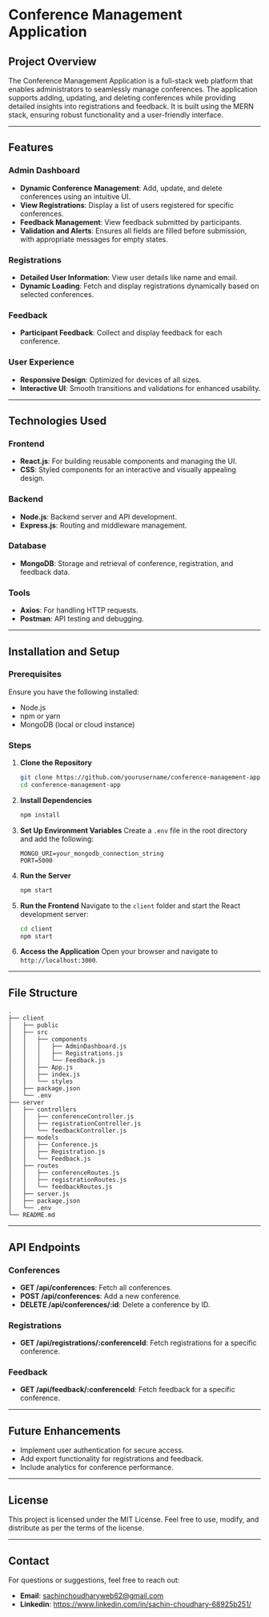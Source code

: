 # Conference Management Application

## Project Overview
The Conference Management Application is a full-stack web platform that enables administrators to seamlessly manage conferences. The application supports adding, updating, and deleting conferences while providing detailed insights into registrations and feedback. It is built using the MERN stack, ensuring robust functionality and a user-friendly interface.

---

## Features

### Admin Dashboard
- **Dynamic Conference Management**: Add, update, and delete conferences using an intuitive UI.
- **View Registrations**: Display a list of users registered for specific conferences.
- **Feedback Management**: View feedback submitted by participants.
- **Validation and Alerts**: Ensures all fields are filled before submission, with appropriate messages for empty states.

### Registrations
- **Detailed User Information**: View user details like name and email.
- **Dynamic Loading**: Fetch and display registrations dynamically based on selected conferences.

### Feedback
- **Participant Feedback**: Collect and display feedback for each conference.

### User Experience
- **Responsive Design**: Optimized for devices of all sizes.
- **Interactive UI**: Smooth transitions and validations for enhanced usability.

---

## Technologies Used

### Frontend
- **React.js**: For building reusable components and managing the UI.
- **CSS**: Styled components for an interactive and visually appealing design.

### Backend
- **Node.js**: Backend server and API development.
- **Express.js**: Routing and middleware management.

### Database
- **MongoDB**: Storage and retrieval of conference, registration, and feedback data.

### Tools
- **Axios**: For handling HTTP requests.
- **Postman**: API testing and debugging.

---

## Installation and Setup

### Prerequisites
Ensure you have the following installed:
- Node.js
- npm or yarn
- MongoDB (local or cloud instance)

### Steps
1. **Clone the Repository**
   ```bash
   git clone https://github.com/yourusername/conference-management-app.git
   cd conference-management-app
   ```

2. **Install Dependencies**
   ```bash
   npm install
   ```

3. **Set Up Environment Variables**
   Create a `.env` file in the root directory and add the following:
   ```env
   MONGO_URI=your_mongodb_connection_string
   PORT=5000
   ```

4. **Run the Server**
   ```bash
   npm start
   ```

5. **Run the Frontend**
   Navigate to the `client` folder and start the React development server:
   ```bash
   cd client
   npm start
   ```

6. **Access the Application**
   Open your browser and navigate to `http://localhost:3000`.

---

## File Structure
```
.
├── client
│   ├── public
│   ├── src
│   │   ├── components
│   │   │   ├── AdminDashboard.js
│   │   │   ├── Registrations.js
│   │   │   └── Feedback.js
│   │   ├── App.js
│   │   ├── index.js
│   │   └── styles
│   ├── package.json
│   └── .env
├── server
│   ├── controllers
│   │   ├── conferenceController.js
│   │   ├── registrationController.js
│   │   └── feedbackController.js
│   ├── models
│   │   ├── Conference.js
│   │   ├── Registration.js
│   │   └── Feedback.js
│   ├── routes
│   │   ├── conferenceRoutes.js
│   │   ├── registrationRoutes.js
│   │   └── feedbackRoutes.js
│   ├── server.js
│   ├── package.json
│   └── .env
└── README.md
```

---

## API Endpoints

### Conferences
- **GET /api/conferences**: Fetch all conferences.
- **POST /api/conferences**: Add a new conference.
- **DELETE /api/conferences/:id**: Delete a conference by ID.

### Registrations
- **GET /api/registrations/:conferenceId**: Fetch registrations for a specific conference.

### Feedback
- **GET /api/feedback/:conferenceId**: Fetch feedback for a specific conference.

---

## Future Enhancements
- Implement user authentication for secure access.
- Add export functionality for registrations and feedback.
- Include analytics for conference performance.

---

## License
This project is licensed under the MIT License. Feel free to use, modify, and distribute as per the terms of the license.

---

## Contact
For questions or suggestions, feel free to reach out:
- **Email**: sachinchoudharyweb62@gmail.com
- **Linkedin**: https://www.linkedin.com/in/sachin-choudhary-68925b251/
 
